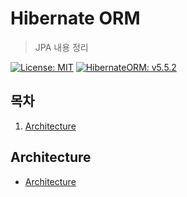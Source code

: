 # Hibernate ORM

> JPA 내용 정리

[![License: MIT](https://img.shields.io/badge/License-MIT-yellow.svg)](https://opensource.org/licenses/MIT) [![HibernateORM: v5.5.2](https://img.shields.io/badge/HibernateORM-v5.5.2-green.svg)](https://docs.jboss.org/hibernate/orm/5.5/userguide/html_single/Hibernate_User_Guide.html#architecture)

## 목차

1. [Architecture](#architecture)

## Architecture

- [Architecture](01_Architecture.md)

